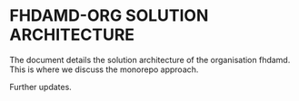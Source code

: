 # FHDAMD-ORG SOLUTION ARCHITECTURE

The document details the solution architecture of the organisation fhdamd. This is where we discuss the monorepo approach.

Further updates.
